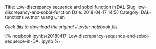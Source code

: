 Title: Low-discrepancy sequence and sobol function in DAL
Slug: low-discrepancy-and-sobol-function
Date: 2018-04-17 14:56
Category: DAL-functions
Author: Qiang Chen

*Click [this]({filename}/ipynbs/20180417-Low-discrepancy-sequence-and-sobol-sequence-in-DAL.ipynb) to download the original Jupyter notebook file.*

{% notebook ipynbs/20180417-Low-discrepancy-sequence-and-sobol-sequence-in-DAL.ipynb %}
